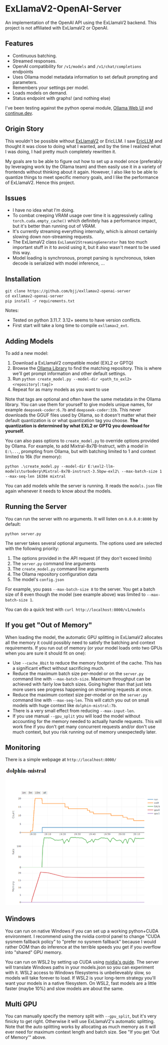# ExLlamaV2-OpenAI-Server

An implementation of the OpenAI API using the ExLlamaV2 backend.
This project is not affiliated with ExLlamaV2 or OpenAI.

## Features

* Continuous batching.
* Streamed responses.
* OpenAI compatibility for `/v1/models` and `/v1/chat/completions` endpoints
* Uses Ollama model metadata information to set default prompting and parameters.
* Remembers your settings per model.
* Loads models on demand.
* Status endpoint with graphs! (and nothing else)

I've been testing against the python openai module, [Ollama Web UI](https://github.com/ollama-webui/ollama-webui) and [continue.dev](https://continue.dev/).

## Origin Story

This wouldn't be possible without [ExLlamaV2](https://github.com/turboderp/exllamav2) or EricLLM. I saw [EricLLM](https://github.com/epolewski/EricLLM) and thought it was close to
doing what I wanted, and by the time I realized what I was doing, I had pretty much completely rewritten it.

My goals are to be able to figure out how to set up a model once (preferably by leveraging work by the Ollama team) and then easily use it in a variety of frontends without thinking about it again. However, I also like to be able to quantize things to meet specific memory goals, and I like the performance of ExLlamaV2. Hence this project.

## Issues

* I have no idea what I'm doing.
* To combat creeping VRAM usage over time it is aggressively calling `torch.cuda.empty_cache()` which definitely has a performance impact, but it's better than running out of VRAM.
* It's currently streaming everything internally, which is almost certainly slowing down non-streaming requests.
* The ExLlamaV2 class `ExLlamaV2StreamingGenerator` has too much important stuff in it to avoid using it, but it also wasn't meant to be used this way.
* Model loading is synchronous, prompt parsing is synchronous, token decode is serialized with model inference, ...

## Installation

```
git clone https://github.com/bjj/exllamav2-openai-server
cd exllamav2-openai-server
pip install -r requirements.txt
```

Notes:
* Tested on python 3.11.7. 3.12+ seems to have version conflicts.
* First start will take a long time to compile `exllamav2_ext`.

## Adding Models

To add a new model:

1. Download a ExLlamaV2 compatible model (EXL2 or GPTQ)
2. Browse the [Ollama Library](https://ollama.ai/library) to find the matching repository. This is where we'll get prompt information and other default settings.
3. Run `python create_model.py --model-dir <path_to_exl2> <repository[:tag]>`
4. Repeat for as many models as you want to use

Note that tags are optional and often have the same metadata in the Ollama library. You can use them for yourself to give models unique names, for example `deepseek-coder:6.7b` and `deepseek-coder:33b`. This never downloads the GGUF files used by Ollama, so it doesn't matter what their default quantization is or what quantization tag you choose. **The quantization is determined by what EXL2 or GPTQ you download for yourself.**

You can also pass options to `create_model.py` to override options provided by Ollama. For example, to add Mixtral-8x7B-Instruct, with a model in `E:\...`, prompting from Ollama, but with batching limited to 1 and context limited to 16k (for memory):

```
python .\create_model.py --model-dir E:\exl2-llm-models\turboderp\Mixtral-8x7B-instruct-3.5bpw-exl2\ --max-batch-size 1 --max-seq-len 16384 mixtral
```

You can add models while the server is running. It reads the `models.json` file again whenever it needs to know about the models.

## Running the Server

You can run the server with no arguments. It will listen on `0.0.0.0:8000` by default:

```
python server.py
```

The server takes several optional arguments. The options used are selected with the following priority:

1. The options provided in the API request (if they don't exceed limits)
2. The `server.py` command line arguments
3. The `create_model.py` command line arguments
4. The Ollama repository configuration data
5. The model's `config.json`

For example, you pass `--max-batch-size 8` to the server. You get a batch size of 8 even though the model (see example above) was limited to `--max-batch-size 1`.

You can do a quick test with `curl http://localhost:8000/v1/models`

## If you get "Out of Memory"

When loading the model, the automatic GPU splitting in ExLlamaV2 allocates all the memory it could possibly need to satisfy the batching and context requirements. If you run out of memory (or your model loads onto two GPUs when you are sure it should fit on one):

* Use `--cache_8bit` to reduce the memory footprint of the cache. This has a significant effect without sacrificing much.
* Reduce the maximum batch size per-model or on the `server.py` command line with `--max-batch-size`. Maximum throughput can be achieved with fairly low batch sizes. Going higher than that just lets more users see progress happening on streaming requests at once.
* Reduce the maximum context size per-model or on the `server.py` command line with `--max-seq-len`. This will catch you out on small models with huge context like `dolphin-mistral:7b`.
* There is a very small effect from reducing `--max-input-len`.
* If you use manual `--gpu_split` you will load the model without accounting for the memory needed to actually handle requests. This will work fine if you don't get many concurrent requests and/or don't use much context, but you risk running out of memory unexpectedly later.

## Monitoring

There is a simple webpage at `http://localhost:8000/`

![screenshot](batchplot.png)

## Windows

You can run on native Windows if you can set up a working python+CUDA environment. I recommend using the nvidia control panel to change "CUDA sysmem fallback policy" to "prefer no sysmem fallback" because I would rather OOM than do inference at the terrible speeds you get if you overflow into "shared" GPU memory.

You can run on WSL2 by setting up CUDA using [nvidia's guide](https://docs.nvidia.com/cuda/wsl-user-guide/index.html). The server will translate Windows paths in your models.json so you can experiment with it. WSL2 access to Windows filesystems is unbelieveably slow, so models will take forever to load. If WSL2 is your long-term strategy you'll want your models in a native filesystem. On WSL2, fast models are a little faster (maybe 10%) and slow models are about the same.

## Multi GPU

You can manually specify the memory split with `--gpu_split`, but it's very finicky to get right. Otherwise it will use ExLlamaV2's automatic splitting. Note that the auto splitting works by allocating as much memory as it will ever need for maximum context length and batch size. See "If you get 'Out of Memory'" above.

